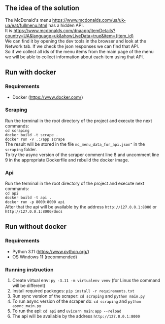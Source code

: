 ## The idea of the solution
The McDonald's menu https://www.mcdonalds.com/ua/uk-ua/eat/fullmenu.html has a hidden API.<br />
It is https://www.mcdonalds.com/dnaapp/itemDetails?country=UA&language=uk&showLiveData=true&item={item_id}<br />
We can find it by opening the dev tools in the browser and look at the Network tab. If we check the json responses we can find that API.<br />
So if we collect all ids of the menu items from the main page of the menu we will be able to collect information about each item using that API.

## Run with docker
### Requirements
- Docker (https://www.docker.com/)
### Scraping
Run the terminal in the root directory of the project and execute the next commands: <br />
`cd scraping`<br />
`docker build -t scrape .`<br />
`docker run -v .:/app scrape`<br />
The result will be stored in the file `mc_menu_data_for_api.json"` in the `scraping` folder.  <br />
To try the async version of the scraper comment line 8 and uncomment line 9 in the appropriate Dockerfile and rebuild the docker image.

### Api
Run the terminal in the root directory of the project and execute next commands: <br />
`cd api`<br />
`docker build -t api .`<br />
`docker run -p 8000:8000 api`<br />
After that the api will be available by the address `http://127.0.0.1:8000` or `http://127.0.0.1:8000/docs`

## Run without docker
### Requirements
- Python 3.11 (https://www.python.org/)
- OS Windows 11 (recommended)
### Running instruction
1. Create virtual env: `py -3.11 -m virtualenv venv` (for Linux the command will be different)
2. Install required packeges: `pip install -r requirements.txt`
3. Run sync version of the scraper: `cd scraping` and `python main.py`
4. To run async version of the scraper do: `cd scraping` and `python async_main.py`
5. To run the api: `cd api` and `uvicorn main:app --reload`
6. The api will be available by the address `http://127.0.0.1:8000`
